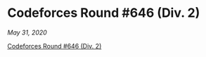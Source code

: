 <h1>Codeforces Round #646 (Div. 2)</h1>

*May 31, 2020*

[Codeforces Round #646 (Div. 2)](https://codeforces.com/contest/1363)
